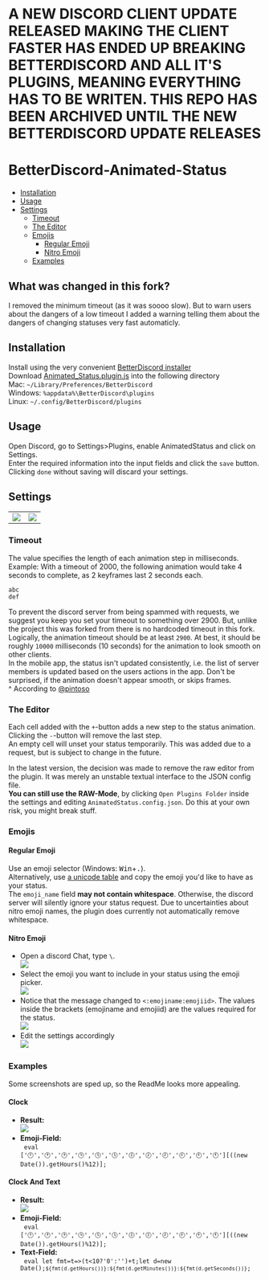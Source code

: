 # A NEW DISCORD CLIENT UPDATE RELEASED MAKING THE CLIENT FASTER HAS ENDED UP BREAKING BETTERDISCORD AND ALL IT'S PLUGINS, MEANING EVERYTHING HAS TO BE WRITEN. THIS REPO HAS BEEN ARCHIVED UNTIL THE NEW BETTERDISCORD UPDATE RELEASES


# BetterDiscord-Animated-Status

* [Installation](#Installation)
* [Usage](#Usage)
* [Settings](#Settings)
  * [Timeout](#Timeout)
  * [The Editor](#The-Editor)
  * [Emojis](#Emojis)
    * [Regular Emoji](#Regular-Emoji)
    * [Nitro Emoji](#Nitro-Emoji)
  * [Examples](#Examples)

## What was changed in this fork?
I removed the minimum timeout (as it was soooo slow). But to warn users about the dangers of a low timeout I added a warning telling them about the dangers of changing statuses very fast automaticly.

## Installation
Install using the very convenient [BetterDiscord installer](https://github.com/BetterDiscord/Installer/releases/latest) \
Download [Animated_Status.plugin.js](/Animated_Status.plugin.js?raw=true) into the following directory \
Mac: `~/Library/Preferences/BetterDiscord`\
Windows: `%appdata%\BetterDiscord\plugins`\
Linux: `~/.config/BetterDiscord/plugins`

## Usage
Open Discord, go to Settings\>Plugins, enable AnimatedStatus and click on Settings.\
Enter the required information into the input fields and click the `save` button.
Clicking `done` without saving will discard your settings.

## Settings
<table align=center">
  <td> <img src="Screenshots/Settings_Dark.png"> </td>
  <td> <img src="Screenshots/Settings_Light.png"> </td>
</table>

### Timeout
The value specifies the length of each animation step in milliseconds.
Example: With a timeout of 2000, the following animation would take 4 seconds to complete, as 2 keyframes last 2 seconds each.
```
abc
def
```
To prevent the discord server from being spammed with requests, we suggest you keep you set your timeout to something over 2900. But, unlike the project this was forked from there is no hardcoded timeout in this fork. \
Logically, the animation timeout should be at least `2900`. At best, it should be roughly `10000` milliseconds (10 seconds) for the animation to look smooth on other clients. \
In the mobile app, the status isn't updated consistently, i.e. the list of server members is updated based on the users actions in the app. Don't be surprised, if the animation doesn't appear smooth, or skips frames. \
^ According to [@pintoso](https://github.com/pintoso)

### The Editor
Each cell added with the `+`-button adds a new step to the status animation. \
Clicking the `-`-button will remove the last step. \
An empty cell will unset your status temporarily. This was added due to a request, but is subject to change in the future.

In the latest version, the decision was made to remove the raw editor from the plugin. It was merely an unstable textual interface to the JSON config file. \
**You can still use the RAW-Mode**, by clicking `Open Plugins Folder` inside the settings and editing `AnimatedStatus.config.json`. Do this at your own risk, you might break stuff.

### Emojis
#### Regular Emoji
Use an emoji selector (Windows: <kbd>Win</kbd>+<kbd>.</kbd>). \
Alternatively, use [a unicode table](https://unicode.org/emoji/charts/full-emoji-list.html) and copy the emoji you'd like to have as your status. \
The `emoji_name` field **may not contain whitespace**. Otherwise, the discord server will silently ignore your status request.
Due to uncertainties about nitro emoji names, the plugin does currently not automatically remove whitespace.

#### Nitro Emoji
- Open a discord Chat, type `\`. \
  <img src="Screenshots/nitro0.png">
- Select the emoji you want to include in your status using the emoji picker. \
  <img src="Screenshots/nitro1.png">
- Notice that the message changed to `<:emojiname:emojiid>`. The values inside the brackets (emojiname and emojiid) are the values required for the status. \
  <img src="Screenshots/nitro2.png">
- Edit the settings accordingly \
  <img src="Screenshots/nitro3.png">

### Examples
Some screenshots are sped up, so the ReadMe looks more appealing.

#### Clock
- **Result:** \
  <img src="Screenshots/JS_Clock.gif">
- **Emoji-Field:** \
  <code> eval ['🕛','🕐','🕑','🕒','🕓','🕔','🕕','🕖','🕗','🕘','🕙','🕚'][((new Date()).getHours()%12)]; </code>

#### Clock And Text
- **Result:** \
  <img src="Screenshots/JS_ClockText.png">
- **Emoji-Field:** \
  <code> eval ['🕛','🕐','🕑','🕒','🕓','🕔','🕕','🕖','🕗','🕘','🕙','🕚'][((new Date()).getHours()%12)]; </code>
- **Text-Field:** \
  <code> eval let fmt=t=>(t<10?'0':'')+t;let d=new Date();`${fmt(d.getHours())}:${fmt(d.getMinutes())}:${fmt(d.getSeconds())}`; </code>
